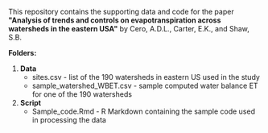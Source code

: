 This repository contains the supporting data and code for the paper **"Analysis of trends and controls on evapotranspiration across watersheds in the eastern USA"** by Cero, A.D.L., Carter, E.K., and Shaw, S.B.

**Folders:**

1.  **Data**
    -   sites.csv - list of the 190 watersheds in eastern US used in the study
    -   sample_watershed_WBET.csv - sample computed water balance ET for one of the 190 watersheds
2.  **Script**
    -   Sample_code.Rmd - R Markdown containing the sample code used in processing the data
